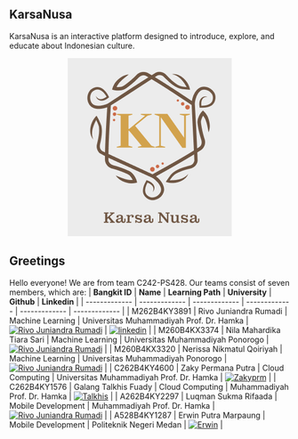 ## KarsaNusa
KarsaNusa is an interactive platform designed to introduce, explore, and educate about Indonesian culture. 
<p align="center">
  <img src="https://github.com/KarsaNusa/.github/blob/main/profile/assets/logo.png" />
</p>


## Greetings
Hello everyone! We are from team C242-PS428. Our teams consist of seven members, which are:
| **Bangkit ID**  | **Name** |  **Learning Path** | **University** | **Github** | **Linkedin** | 
| ------------- | -------------  | -------------  | -------------  | ------------- | ------------- |
| M262B4KY3891  | Rivo Juniandra Rumadi  | Machine Learning   | Universitas Muhammadiyah Prof. Dr. Hamka  | [![Rivo Juniandra Rumadi](https://skillicons.dev/icons?i=github)](https://github.com/Leon24k)  | [![linkedin](https://img.shields.io/badge/linkedin-0A66C2?style=for-the-badge&logo=linkedin&logoColor=white)](https://www.linkedin.com/in/rumadirivo/) |
| M260B4KX3374  | Nila Mahardika Tiara Sari  | Machine Learning   | Universitas Muhammadiyah Ponorogo    | [![Rivo Juniandra Rumadi](https://skillicons.dev/icons?i=github)]() |
| M260B4KX3320  | Nerissa Nikmatul Qoiriyah  | Machine Learning   | Universitas Muhammadiyah Ponorogo    | [![Rivo Juniandra Rumadi](https://skillicons.dev/icons?i=github)]()   |
| C262B4KY4600  | Zaky Permana Putra  | Cloud Computing   | Universitas Muhammadiyah Prof. Dr. Hamka  | [![Zakyprm](https://skillicons.dev/icons?i=github)](https://github.com/zakyprm) |
| C262B4KY1576  | Galang Talkhis Fuady   | Cloud Computing  | Muhammadiyah Prof. Dr. Hamka    | [![Talkhis](https://skillicons.dev/icons?i=github)](https://github.com/Talkhis)  |
| A262B4KY2297  | Luqman Sukma Rifaada  | Mobile Development   | Muhammadiyah Prof. Dr. Hamka    |  [![Rivo Juniandra Rumadi](https://skillicons.dev/icons?i=github)](https://github.com/Luqmnsr) |
| A528B4KY1287  | Erwin Putra Marpaung   | Mobile Development   | Politeknik Negeri Medan  | [![Erwin](https://skillicons.dev/icons?i=github)](https://github.com/teungku-lak-beuras) |
<!--

<!--

**Here are some ideas to get you started:**

🙋‍♀️ A short introduction - what is your organization all about?
🌈 Contribution guidelines - how can the community get involved?
👩‍💻 Useful resources - where can the community find your docs? Is there anything else the community should know?
🍿 Fun facts - what does your team eat for breakfast?
🧙 Remember, you can do mighty things with the power of [Markdown](https://docs.github.com/github/writing-on-github/getting-started-with-writing-and-formatting-on-github/basic-writing-and-formatting-syntax)
-->
